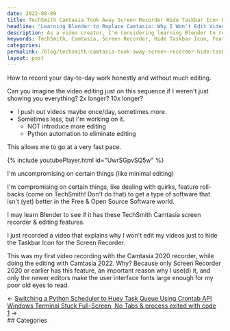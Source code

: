 ```yaml
---
date: 2022-08-09
title: TechSmith Camtasia Took Away Screen Recorder Hide Taskbar Icon Feature
headline: "Learning Blender to Replace Camtasia: Why I Won't Edit Videos to Hide Taskbar Icon"
description: As a video creator, I'm considering learning Blender to replace TechSmith Camtasia's recent feature roll-back which removed the ability to hide the taskbar icon for the screen recorder. I recently recorded a video discussing why I won't edit my videos just to hide the taskbar icon. Come read my blog post to find out why!
keywords: TechSmith, Camtasia, Screen Recorder, Hide Taskbar Icon, Feature Roll-back, Blender, Video Creator, Minimal Editing, Quickly, Editing, Videos, Taskbar Icon
categories: 
permalink: /blog/techsmith-camtasia-took-away-screen-recorder-hide-taskbar-icon-feature/
layout: post
---
```



How to record your day-to-day work honestly and without much editing.

Can you imagine the video editing just on this sequence if I weren't just
showing you everything? 2x longer? 10x longer?

- I push out videos maybe once/day, sometimes more.
- Sometimes less, but I'm working on it.
  - NOT introduce more editing
  - Python automation to eliminate editing

This allows me to go at a very fast pace.

{% include youtubePlayer.html id="UwrSGpvSQ5w" %}

I'm uncompromising on certain things (like minimal editing)

I'm compromising on certain things, like dealing with quirks, feature
roll-backs (come on TechSmith! Don't do that) to get a type of software that
isn't (yet) better in the Free & Open Source Software world.

I may learn Blender to see if it has these TechSmith Camtasia screen recorder &
editing features.

I just recorded a video that explains why I won't edit my videos just to hide
the Taskbar Icon for the Screen Recorder.

This was my first video recording with the Camtasia 2020 recorder, while doing
the editing with Camtasia 2022. Why? Because only Screen Recorder 2020 or
earlier has this feature, an important reason why I use(d) it, and only the
newer editors make the user interface fonts large enough for my poor old eyes
to read.


<div class="post-nav"><div class="post-nav-prev"><span class="arrow">&larr;&nbsp;</span><a href="/blog/switching-a-python-scheduler-to-huey-task-queue-using-crontab-api">Switching a Python Scheduler to Huey Task Queue Using Crontab API</a></div><div class="post-nav-next"><a href="/blog/windows-terminal-stuck-full-screen-no-tabs-process-exited-with-code-1">Windows Terminal Stuck Full-Screen, No Tabs & process exited with code 1</a><span class="arrow">&nbsp;&rarr;</span></div></div>
## Categories

<ul></ul>